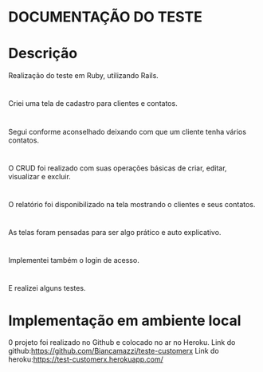 # DOCUMENTAÇÃO DO TESTE

# Descrição
Realização do teste em Ruby, utilizando Rails.
#
Criei uma tela de cadastro para clientes e contatos.
#
Segui conforme aconselhado deixando com que um cliente tenha vários contatos.
#
O CRUD foi realizado com suas operações básicas de criar, editar, visualizar e excluir.
#
O relatório foi disponibilizado na tela mostrando o clientes e seus contatos.
#
As telas foram pensadas para ser algo prático e auto explicativo.
#
Implementei também o login de acesso.
#
E realizei alguns testes.

# Implementação em ambiente local
0 projeto foi realizado no Github e colocado no ar no Heroku.
Link do github:https://github.com/Biancamazzi/teste-customerx
Link do heroku:https://test-customerx.herokuapp.com/
